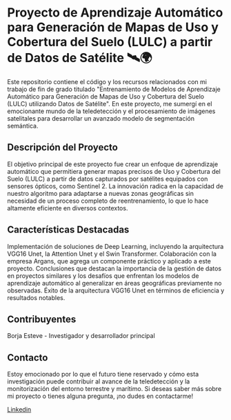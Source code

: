 # Proyecto de Aprendizaje Automático para Generación de Mapas de Uso y Cobertura del Suelo (LULC) a partir de Datos de Satélite 🛰️🌍
Este repositorio contiene el código y los recursos relacionados con mi trabajo de fin de grado titulado "Entrenamiento de Modelos de Aprendizaje Automático para Generación de Mapas de Uso y Cobertura del Suelo (LULC) utilizando Datos de Satélite". En este proyecto, me sumergí en el emocionante mundo de la teledetección y el procesamiento de imágenes satelitales para desarrollar un avanzado modelo de segmentación semántica.

## Descripción del Proyecto
El objetivo principal de este proyecto fue crear un enfoque de aprendizaje automático que permitiera generar mapas precisos de Uso y Cobertura del Suelo (LULC) a partir de datos capturados por satélites equipados con sensores ópticos, como Sentinel 2. La innovación radica en la capacidad de nuestro algoritmo para adaptarse a nuevas zonas geográficas sin necesidad de un proceso completo de reentrenamiento, lo que lo hace altamente eficiente en diversos contextos.

## Características Destacadas
Implementación de soluciones de Deep Learning, incluyendo la arquitectura VGG16 Unet, la Attention Unet y el Swin Transformer.
Colaboración con la empresa Argans, que agrega un componente práctico y aplicado a este proyecto.
Conclusiones que destacan la importancia de la gestión de datos en proyectos similares y los desafíos que enfrentan los modelos de aprendizaje automático al generalizar en áreas geográficas previamente no observadas.
Éxito de la arquitectura VGG16 Unet en términos de eficiencia y resultados notables.

## Contribuyentes
Borja Esteve - Investigador y desarrollador principal

## Contacto
Estoy emocionado por lo que el futuro tiene reservado y cómo esta investigación puede contribuir al avance de la teledetección y la monitorización del entorno terrestre y marítimo. Si deseas saber más sobre mi proyecto o tienes alguna pregunta, ¡no dudes en contactarme!

[Linkedin](https://www.linkedin.com/in/borja-esteve-data-scientist/)
